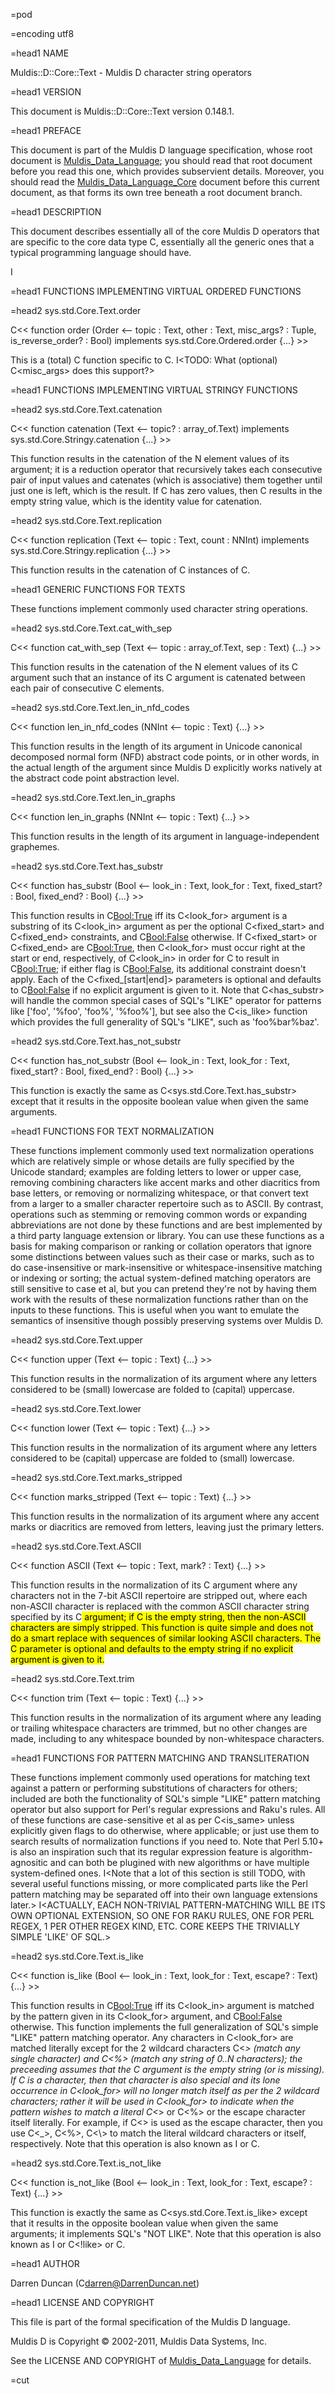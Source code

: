 =pod

=encoding utf8

=head1 NAME

Muldis::D::Core::Text - Muldis D character string operators

=head1 VERSION

This document is Muldis::D::Core::Text version 0.148.1.

=head1 PREFACE

This document is part of the Muldis D language specification, whose root
document is [Muldis_Data_Language](Muldis_Data_Language.md); you should read that root document before
you read this one, which provides subservient details.  Moreover, you
should read the [Muldis_Data_Language_Core](Muldis_Data_Language_Core.md) document before this current
document, as that forms its own tree beneath a root document branch.

=head1 DESCRIPTION

This document describes essentially all of the core Muldis D operators that
are specific to the core data type C<Text>, essentially all the generic
ones that a typical programming language should have.

I<This documentation is pending.>

=head1 FUNCTIONS IMPLEMENTING VIRTUAL ORDERED FUNCTIONS

=head2 sys.std.Core.Text.order

C<< function order (Order <-- topic : Text,
other : Text, misc_args? : Tuple, is_reverse_order? : Bool)
implements sys.std.Core.Ordered.order {...} >>

This is a (total) C<order-determination> function specific to C<Text>.
I<TODO: What (optional) C<misc_args> does this support?>

=head1 FUNCTIONS IMPLEMENTING VIRTUAL STRINGY FUNCTIONS

=head2 sys.std.Core.Text.catenation

C<< function catenation (Text <--
topic? : array_of.Text) implements sys.std.Core.Stringy.catenation {...} >>

This function results in the catenation of the N element values of its
argument; it is a reduction operator that recursively takes each
consecutive pair of input values and catenates (which is associative) them
together until just one is left, which is the result.  If C<topic> has zero
values, then C<catenation> results in the empty string value, which is the
identity value for catenation.

=head2 sys.std.Core.Text.replication

C<< function replication (Text <-- topic : Text,
count : NNInt) implements sys.std.Core.Stringy.replication {...} >>

This function results in the catenation of C<count> instances of C<topic>.

=head1 GENERIC FUNCTIONS FOR TEXTS

These functions implement commonly used character string operations.

=head2 sys.std.Core.Text.cat_with_sep

C<< function cat_with_sep (Text <--
topic : array_of.Text, sep : Text) {...} >>

This function results in the catenation of the N element values of its
C<topic> argument such that an instance of its C<sep> argument is catenated
between each pair of consecutive C<topic> elements.

=head2 sys.std.Core.Text.len_in_nfd_codes

C<< function len_in_nfd_codes (NNInt <-- topic : Text) {...} >>

This function results in the length of its argument in Unicode canonical
decomposed normal form (NFD) abstract code points, or in other words, in the
actual length of the argument since Muldis D explicitly works natively at
the abstract code point abstraction level.

=head2 sys.std.Core.Text.len_in_graphs

C<< function len_in_graphs (NNInt <-- topic : Text) {...} >>

This function results in the length of its argument in language-independent
graphemes.

=head2 sys.std.Core.Text.has_substr

C<< function has_substr (Bool <-- look_in : Text,
look_for : Text, fixed_start? : Bool, fixed_end? : Bool) {...} >>

This function results in C<Bool:True> iff its C<look_for> argument is a
substring of its C<look_in> argument as per the optional C<fixed_start> and
C<fixed_end> constraints, and C<Bool:False> otherwise.  If C<fixed_start>
or C<fixed_end> are C<Bool:True>, then C<look_for> must occur right at the
start or end, respectively, of C<look_in> in order for C<contains> to
result in C<Bool:True>; if either flag is C<Bool:False>, its additional
constraint doesn't apply.  Each of the C<fixed_[start|end]> parameters is
optional and defaults to C<Bool:False> if no explicit argument is given to
it.  Note that C<has_substr> will handle the common special cases of SQL's
"LIKE" operator for patterns like ['foo', '%foo', 'foo%', '%foo%'], but see
also the C<is_like> function which provides the full generality
of SQL's "LIKE", such as 'foo%bar%baz'.

=head2 sys.std.Core.Text.has_not_substr

C<< function has_not_substr (Bool <-- look_in : Text,
look_for : Text, fixed_start? : Bool, fixed_end? : Bool) {...} >>

This function is exactly the same as C<sys.std.Core.Text.has_substr> except
that
it results in the opposite boolean value when given the same arguments.

=head1 FUNCTIONS FOR TEXT NORMALIZATION

These functions implement commonly used text normalization operations which
are relatively simple or whose details are fully specified by the Unicode
standard; examples are folding letters to lower or upper case, removing
combining characters like accent marks and other diacritics from base
letters, or removing or normalizing whitespace, or that convert text from a
larger to a smaller character repertoire such as to ASCII.  By contrast,
operations such as stemming or removing common words or expanding
abbreviations are not done by these functions and are best implemented by a
third party language extension or library.  You can use these functions as
a basis for making comparison or ranking or collation operators that ignore
some distinctions between values such as their case or marks, such as to
do case-insensitive or mark-insensitive or whitespace-insensitive
matching or indexing or sorting; the actual system-defined matching
operators are still sensitive to case et al, but you can pretend they're
not by having them work with the results of these normalization functions
rather than on the inputs to these functions.  This is useful when you want
to emulate the semantics of insensitive though possibly preserving systems
over Muldis D.

=head2 sys.std.Core.Text.upper

C<< function upper (Text <-- topic : Text) {...} >>

This function results in the normalization of its argument where any
letters considered to be (small) lowercase are folded to (capital)
uppercase.

=head2 sys.std.Core.Text.lower

C<< function lower (Text <-- topic : Text) {...} >>

This function results in the normalization of its argument where any
letters considered to be (capital) uppercase are folded to (small)
lowercase.

=head2 sys.std.Core.Text.marks_stripped

C<< function marks_stripped (Text <-- topic : Text) {...} >>

This function results in the normalization of its argument where any accent
marks or diacritics are removed from letters, leaving just the primary
letters.

=head2 sys.std.Core.Text.ASCII

C<< function ASCII (Text <-- topic : Text, mark? : Text) {...} >>

This function results in the normalization of its C<topic> argument where
any characters not in the 7-bit ASCII repertoire are stripped out, where
each non-ASCII character is replaced with the common ASCII character string
specified by its C<mark> argument; if C<mark> is the empty string, then the
non-ASCII characters are simply stripped.  This function is quite simple
and does not do a smart replace with sequences of similar looking ASCII
characters.  The C<mark> parameter is optional and defaults to the empty
string if no explicit argument is given to it.

=head2 sys.std.Core.Text.trim

C<< function trim (Text <-- topic : Text) {...} >>

This function results in the normalization of its argument where any
leading or trailing whitespace characters are trimmed, but no other changes
are made, including to any whitespace bounded by non-whitespace characters.

=head1 FUNCTIONS FOR PATTERN MATCHING AND TRANSLITERATION

These functions implement commonly used operations for matching text
against a pattern or performing substitutions of characters for others;
included are both the functionality of SQL's simple "LIKE" pattern matching
operator but also support for Perl's regular expressions and Raku's
rules.  All of these functions are case-sensitive et al as per
C<is_same> unless explicitly given flags to do otherwise, where
applicable; or just use them to search results of normalization functions
if you need to.  Note that Perl 5.10+ is also an inspiration such that its
regular expression feature is algorithm-agnositic and can both be plugined
with new algorithms or have multiple system-defined ones.  I<Note that a
lot of this section is still TODO, with several useful functions missing,
or more complicated parts like the Perl pattern matching may be separated
off into their own language extensions later.>
I<ACTUALLY, EACH NON-TRIVIAL PATTERN-MATCHING WILL BE ITS OWN OPTIONAL
EXTENSION, SO ONE FOR RAKU RULES, ONE FOR PERL REGEX, 1 PER OTHER REGEX
KIND, ETC.  CORE KEEPS THE TRIVIALLY SIMPLE 'LIKE' OF SQL.>

=head2 sys.std.Core.Text.is_like

C<< function is_like (Bool <-- look_in : Text,
look_for : Text, escape? : Text) {...} >>

This function results in C<Bool:True> iff its C<look_in> argument is
matched by the pattern given in its C<look_for> argument, and C<Bool:False>
otherwise.  This function implements the full generalization of SQL's
simple "LIKE" pattern matching operator.  Any characters in C<look_for> are
matched literally except for the 2 wildcard characters C<_> (match any
single character) and C<%> (match any string of 0..N characters); the
preceeding assumes that the C<escape> argument is the empty string (or is
missing).  If C<escape> is a character, then that character is also special
and its lone occurrence in C<look_for> will no longer match itself as per
the 2 wildcard characters; rather it will be used in C<look_for> to
indicate when the pattern wishes to match a literal C<_> or C<%> or the
escape character itself literally.  For example, if C<\> is used as the
escape character, then you use C<\_>, C<\%>, C<\\> to match the literal
wildcard characters or itself, respectively.  Note that this operation is
also known as I<is match using like> or C<like>.

=head2 sys.std.Core.Text.is_not_like

C<< function is_not_like (Bool <-- look_in : Text,
look_for : Text, escape? : Text) {...} >>

This function is exactly the same as C<sys.std.Core.Text.is_like>
except that it results in the opposite boolean value when given the same
arguments; it implements SQL's "NOT LIKE".  Note that this operation is
also known as I<is not match using like> or C<!like> or C<not-like>.

=head1 AUTHOR

Darren Duncan (C<darren@DarrenDuncan.net>)

=head1 LICENSE AND COPYRIGHT

This file is part of the formal specification of the Muldis D language.

Muldis D is Copyright © 2002-2011, Muldis Data Systems, Inc.

See the LICENSE AND COPYRIGHT of [Muldis_Data_Language](Muldis_Data_Language.md) for details.

=cut
